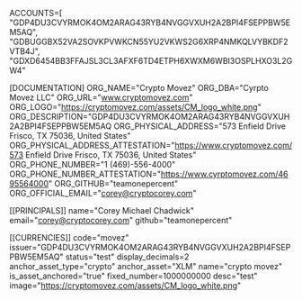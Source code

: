 ACCOUNTS=[
"GDP4DU3CVYRMOK4OM2ARAG43RYB4NVGGVXUH2A2BPI4FSEPPBW5EM5AQ",
"GDBUGGBX52VA2SOVKPVWKCN55YU2VKWS2G6XRP4NMKQLVYBKDF2VTB4J",
"GDXD6454BB3FFAJSL3CL3AFXF6TD4ETPH6XWXM6WBI3OSPLHXO3L2GW4"

[DOCUMENTATION]
ORG_NAME="Crypto Movez"
ORG_DBA="Cyrpto Movez LLC"
ORG_URL="www.cryptomovez.com"
ORG_LOGO="https://cryptomovez.com/assets/CM_logo_white.png"
ORG_DESCRIPTION="GDP4DU3CVYRMOK4OM2ARAG43RYB4NVGGVXUH2A2BPI4FSEPPBW5EM5AQ
ORG_PHYSICAL_ADDRESS="573 Enfield Drive Frisco, TX 75036, United States"
ORG_PHYSICAL_ADDRESS_ATTESTATION="https://www.cryptomovez.com/573 Enfield Drive Frisco, TX 75036, United States"
ORG_PHONE_NUMBER="1 (469)-556-4000"
ORG_PHONE_NUMBER_ATTESTATION="https://www.cyrptomovez.com/4695564000"
ORG_GITHUB="teamonepercent"
ORG_OFFICIAL_EMAIL="corey@cryptocorey.com"

[[PRINCIPALS]]
name="Corey Michael Chadwick"
email="corey@cryptocorey.com"
github="teamonepercent"

[[CURRENCIES]]
code="movez"
issuer="GDP4DU3CVYRMOK4OM2ARAG43RYB4NVGGVXUH2A2BPI4FSEPPBW5EM5AQ"
status="test"
display_decimals=2
anchor_asset_type="crypto"
anchor_asset="XLM"
name="crypto movez"
is_asset_anchored="true"
fixed_number=1000000000
desc="test"
image="https://cryptomovez.com/assets/CM_logo_white.png"






